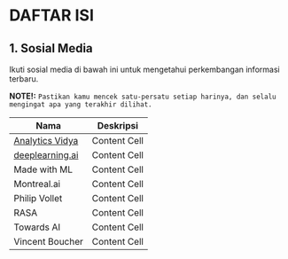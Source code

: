 # DAFTAR ISI

## 1. Sosial Media
Ikuti sosial media di bawah ini untuk mengetahui perkembangan informasi terbaru.

**NOTE!:** `Pastikan kamu mencek satu-persatu setiap harinya, dan selalu mengingat apa yang terakhir dilihat.`

| Nama  | Deskripsi |
| ------------- | ------------- |
| [Analytics Vidya](https://www.linkedin.com/company/analytics-vidhya/)  | Content Cell  |
| [deeplearning.ai](https://www.linkedin.com/company/deeplearningai/)  | Content Cell  |
| Made with ML  | Content Cell  |
| Montreal.ai  | Content Cell  |
| Philip Vollet  | Content Cell  |
| RASA  | Content Cell  |
| Towards AI  | Content Cell  |
| Vincent Boucher  | Content Cell  |
